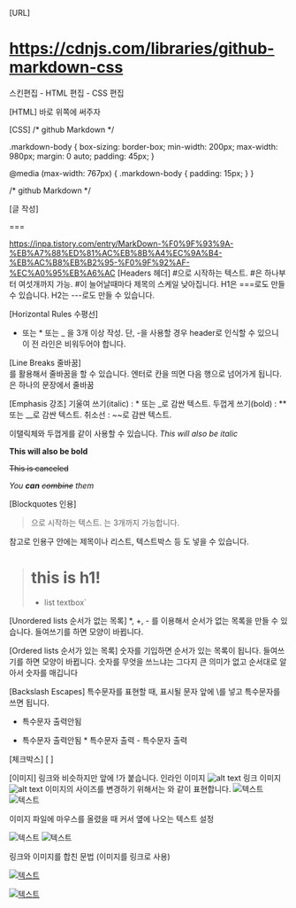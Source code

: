 [URL]
# https://cdnjs.com/libraries/github-markdown-css

스킨편집 - HTML 편집 - CSS 편집

[HTML] </head> 바로 위쪽에 써주자

<!-- github Markdown -->

<link rel="stylesheet" href="https://cdnjs.cloudflare.com/ajax/libs/github-markdown-css/5.1.0/github-markdown-dark.min.css" integrity="sha512-USRvpT7dJFA7mrRx4+esmy+2mYr8vlgmDLFpkNeVEd+D5CgQvULKPYVnDV97Ywfek+e//HdSA0NlaPe4oqkwfQ==" crossorigin="anonymous" referrerpolicy="no-referrer" />

<!-- github Markdown -->

[CSS]
/* github Markdown */

.markdown-body { 
	box-sizing: border-box; 
	min-width: 200px; 
	max-width: 980px; 
	margin: 0 auto; 
	padding: 45px; 
} 


@media (max-width: 767px) { 
	.markdown-body { 
		padding: 15px;
	} 
}

/* github Markdown */


[글 작성]
<div class="markdown-body">

</div>



===

https://inpa.tistory.com/entry/MarkDown-%F0%9F%93%9A-%EB%A7%88%ED%81%AC%EB%8B%A4%EC%9A%B4-%EB%AC%B8%EB%B2%95-%F0%9F%92%AF-%EC%A0%95%EB%A6%AC
[Headers 헤더]
#으로 시작하는 텍스트.
#은 하나부터 여섯개까지 가능.
#이 늘어날때마다 제목의 스케일 낮아집니다.
H1은 ===로도 만들 수 있습니다.
H2는 ---로도 만들 수 있습니다.


[Horizontal Rules 수평선]
- 또는 * 또는 _ 을 3개 이상 작성.
  단, -을 사용할 경우 header로 인식할 수 있으니 이 전 라인은 비워두어야 합니다.


[Line Breaks 줄바꿈]
<br>를 활용해서 줄바꿈을 할 수 있습니다.
엔터로 칸을 띄면 다음 행으로 넘어가게 됩니다. <br>은 하나의 문장에서 줄바꿈


[Emphasis 강조]
기울여 쓰기(italic) : * 또는 _로 감싼 텍스트.
두껍게 쓰기(bold) : ** 또는 __로 감싼 텍스트.
취소선 : ~~로 감싼 텍스트.

이탤릭체와 두껍게를 같이 사용할 수 있습니다.
_This will also be italic_

**This will also be bold**

~~This is canceled~~

_You **can** ~~combine~~ them_


[Blockquotes 인용]

>으로 시작하는 텍스트.
>는 3개까지 가능합니다.


참고로 인용구 안에는 제목이나 리스트, 텍스트박스 등 도 넣을 수 있습니다.
> # this is h1!
> * list
> textbox`


[Unordered lists 순서가 없는 목록]
*, +, - 를 이용해서 순서가 없는 목록을 만들 수 있습니다.
들여쓰기를 하면 모양이 바뀝니다.

[Ordered lists 순서가 있는 목록]
숫자를 기입하면 순서가 있는 목록이 됩니다.
들여쓰기를 하면 모양이 바뀝니다.
숫자를 무엇을 쓰느냐는 그다지 큰 의미가 없고 순서대로 알아서 숫자를 매깁니다


[Backslash Escapes]
특수문자를 표현할 때, 표시될 문자 앞에 \를 넣고 특수문자를 쓰면 됩니다.
* 특수문자 출력안됨
- 특수문자 출력안됨
\* 특수문자 출력
\- 특수문자 출력

[체크박스]
[ ]  

[이미지]
링크와 비슷하지만 앞에 !가 붙습니다.
인라인 이미지 ![alt text](/test.png)
링크 이미지 ![alt text](image_URL)
이미지의 사이즈를 변경하기 위해서는 <img width="OOOpx" height="OOOpx"></img>와 같이 표현합니다.
![텍스트](이미지파일경로.jpg)
![텍스트](이미지파일URL)


이미지 파일에 마우스를 올렸을 때 커서 옆에 나오는 텍스트 설정

![텍스트](이미지파일경로.jpg "이미지이름")
![텍스트](이미지파일URL "이미지이름")


링크와 이미지를 합친 문법 (이미지를 링크로 사용)

[ ![텍스트](이미지URL) ]( 링크URL )

[![텍스트](https://t1.daumcdn.net/cfile/tistory/2444873B57E257821F)](https://unity3d.com/kr)